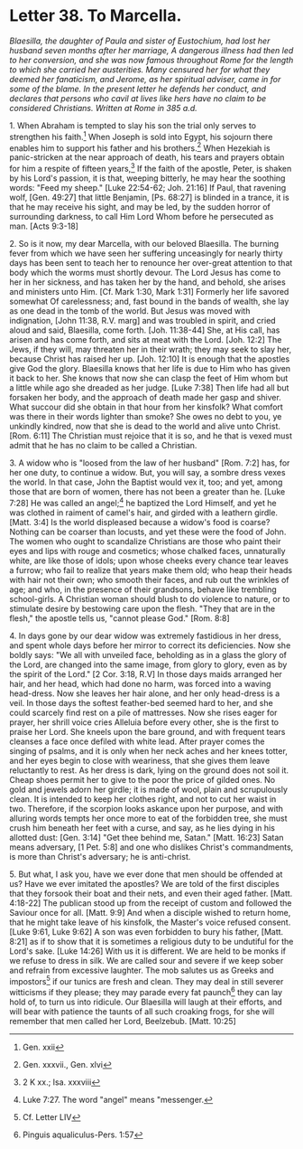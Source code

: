 <h1>Letter 38. To Marcella.</h1>

<p><i>Blaesilla, the daughter of Paula and sister of Eustochium, had lost her husband seven months after her marriage, A dangerous illness had then led to her conversion, and she was now famous throughout Rome for the length to which she carried her austerities. Many censured her for what they deemed her fanaticism, and Jerome, as her spiritual adviser, came in for some of the blame. In the present letter he defends her conduct, and declares that persons who cavil at lives like hers have no claim to be considered Christians. Written at Rome in 385 a.d.</i></p>

1\. When Abraham is tempted to slay his son the trial only serves to strengthen his faith.[^P1149_244028] When Joseph is sold into Egypt, his sojourn there enables him to support his father and his brothers.[^P1150_244148] When Hezekiah is panic-stricken at the near approach of death, his tears and prayers obtain for him a respite of fifteen years,[^P1151_244308] If the faith of the apostle, Peter, is shaken by his Lord's passion, it is that, weeping bitterly, he may hear the soothing words: "Feed my sheep." [Luke 22:54-62; Joh. 21:16] If Paul, that ravening wolf, [Gen. 49:27] that little Benjamin, [Ps. 68:27] is blinded in a trance, it is that he may receive his sight, and may be led, by the sudden horror of surrounding darkness, to call Him Lord Whom before he persecuted as man. [Acts 9:3-18] 

2\. So is it now, my dear Marcella, with our beloved Blaesilla. The burning fever from which we have seen her suffering unceasingly for nearly thirty days has been sent to teach her to renounce her over-great attention to that body which the worms must shortly devour. The Lord Jesus has come to her in her sickness, and has taken her by the hand, and behold, she arises and ministers unto Him. [Cf. Mark 1:30, Mark 1:31] Formerly her life savored somewhat Of carelessness; and, fast bound in the bands of wealth, she lay as one dead in the tomb of the world. But Jesus was moved with indignation, [John 11:38, R.V. marg] and was troubled in spirit, and cried aloud and said, Blaesilla, come forth. [Joh. 11:38-44] She, at His call, has arisen and has come forth, and sits at meat with the Lord. [Joh. 12:2] The Jews, if they will, may threaten her in their wrath; they may seek to slay her, because Christ has raised her up. [Joh. 12:10] It is enough that the apostles give God the glory. Blaesilla knows that her life is due to Him who has given it back to her. She knows that now she can clasp the feet of Him whom but a little while ago she dreaded as her judge. [Luke 7:38] Then life had all but forsaken her body, and the approach of death made her gasp and shiver. What succour did she obtain in that hour from her kinsfolk? What comfort was there in their words lighter than smoke? She owes no debt to you, ye unkindly kindred, now that she is dead to the world and alive unto Christ. [Rom. 6:11] The Christian must rejoice that it is so, and he that is vexed must admit that he has no claim to be called a Christian.

3\. A widow who is "loosed from the law of her husband" [Rom. 7:2] has, for her one duty, to continue a widow. But, you will say, a sombre dress vexes the world. In that case, John the Baptist would vex it, too; and yet, among those that are born of women, there has not been a greater than he. [Luke 7:28] He was called an angel;[^P1167_246845] he baptized the Lord Himself, and yet he was clothed in raiment of camel's hair, and girded with a leathern girdle. [Matt. 3:4] Is the world displeased because a widow's food is coarse? Nothing can be coarser than locusts, and yet these were the food of John. The women who ought to scandalize Christians are those who paint their eyes and lips with rouge and cosmetics; whose chalked faces, unnaturally white, are like those of idols; upon whose cheeks every chance tear leaves a furrow; who fail to realize that years make them old; who heap their heads with hair not their own; who smooth their faces, and rub out the wrinkles of age; and who, in the presence of their grandsons, behave like trembling school-girls. A Christian woman should blush to do violence to nature, or to stimulate desire by bestowing care upon the flesh. "They that are in the flesh," the apostle tells us, "cannot please God." [Rom. 8:8] 

4\. In days gone by our dear widow was extremely fastidious in her dress, and spent whole days before her mirror to correct its deficiencies. Now she boldly says: "We all with unveiled face, beholding as in a glass the glory of the Lord, are changed into the same image, from glory to glory, even as by the spirit of the Lord." [2 Cor. 3:18, R.V] In those days maids arranged her hair, and her head, which had done no harm, was forced into a waving head-dress. Now she leaves her hair alone, and her only head-dress is a veil. In those days the softest feather-bed seemed hard to her, and she could scarcely find rest on a pile of mattresses. Now she rises eager for prayer, her shrill voice cries Alleluia before every other, she is the first to praise her Lord. She kneels upon the bare ground, and with frequent tears cleanses a face once defiled with white lead. After prayer comes the singing of psalms, and it is only when her neck aches and her knees totter, and her eyes begin to close with weariness, that she gives them leave reluctantly to rest. As her dress is dark, lying on the ground does not soil it. Cheap shoes permit her to give to the poor the price of gilded ones. No gold and jewels adorn her girdle; it is made of wool, plain and scrupulously clean. It is intended to keep her clothes right, and not to cut her waist in two. Therefore, if the scorpion looks askance upon her purpose, and with alluring words tempts her once more to eat of the forbidden tree, she must crush him beneath her feet with a curse, and say, as he lies dying in his allotted dust: [Gen. 3:14] "Get thee behind me, Satan." [Matt. 16:23] Satan means adversary, [1 Pet. 5:8] and one who dislikes Christ's commandments, is more than Christ's adversary; he is anti-christ.

5\. But what, I ask you, have we ever done that men should be offended at us? Have we ever imitated the apostles? We are told of the first disciples that they forsook their boat and their nets, and even their aged father. [Matt. 4:18-22] The publican stood up from the receipt of custom and followed the Saviour once for all. [Matt. 9:9] And when a disciple wished to return home, that he might take leave of his kinsfolk, the Master's voice refused consent. [Luke 9:61, Luke 9:62] A son was even forbidden to bury his father, [Matt. 8:21] as if to show that it is sometimes a religious duty to be undutiful for the Lord's sake. [Luke 14:26] With us it is different. We are held to be monks if we refuse to dress in silk. We are called sour and severe if we keep sober and refrain from excessive laughter. The mob salutes us as Greeks and impostors[^P1181_250529] if our tunics are fresh and clean. They may deal in still severer witticisms if they please; they may parade every fat paunch[^P1182_250679] they can lay hold of, to turn us into ridicule. Our Blaesilla will laugh at their efforts, and will bear with patience the taunts of all such croaking frogs, for she will remember that men called her Lord, Beelzebub. [Matt. 10:25]

[^P1149_244028]:
	Gen. xxii

[^P1150_244148]:
	Gen. xxxvii., Gen. xlvi

[^P1151_244308]:
	2 K xx.; Isa. xxxviii

[^P1167_246845]:
	Luke 7:27. The word "angel" means "messenger.

[^P1181_250529]:
	Cf. Letter LIV

[^P1182_250679]:
	Pinguis aqualiculus-Pers. 1:57
